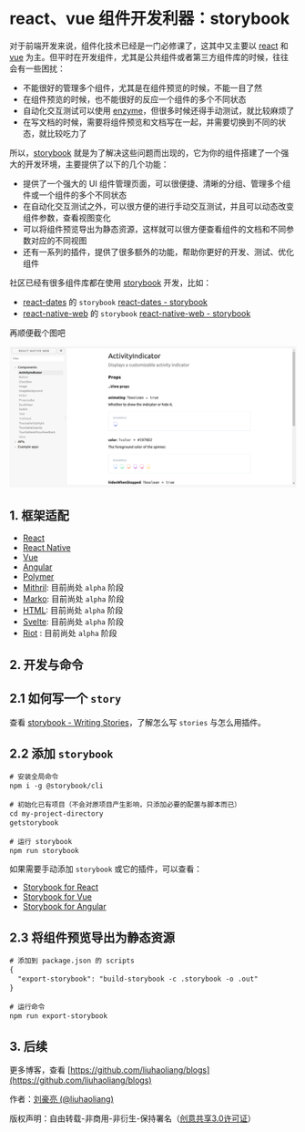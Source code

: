 # react、vue 组件开发利器：storybook

对于前端开发来说，组件化技术已经是一门必修课了，这其中又主要以 [react](https://github.com/facebook/react) 和 [vue](https://github.com/vuejs/vue) 为主。但平时在开发组件，尤其是公共组件或者第三方组件库的时候，往往会有一些困扰：

- 不能很好的管理多个组件，尤其是在组件预览的时候，不能一目了然
- 在组件预览的时候，也不能很好的反应一个组件的多个不同状态
- 自动化交互测试可以使用 [enzyme](https://github.com/airbnb/enzyme)，但很多时候还得手动测试，就比较麻烦了
- 在写文档的时候，需要将组件预览和文档写在一起，并需要切换到不同的状态，就比较吃力了

所以，[storybook](https://github.com/storybooks/storybook) 就是为了解决这些问题而出现的，它为你的组件搭建了一个强大的开发环境，主要提供了以下的几个功能：

- 提供了一个强大的 UI 组件管理页面，可以很便捷、清晰的分组、管理多个组件或一个组件的多个不同状态
- 在自动化交互测试之外，可以很方便的进行手动交互测试，并且可以动态改变组件参数，查看视图变化
- 可以将组件预览导出为静态资源，这样就可以很方便查看组件的文档和不同参数对应的不同视图
- 还有一系列的插件，提供了很多额外的功能，帮助你更好的开发、测试、优化组件

社区已经有很多组件库都在使用 [storybook](https://github.com/storybooks/storybook) 开发，比如：

- [react-dates](https://github.com/airbnb/react-dates) 的 `storybook` [react-dates - storybook](http://airbnb.io/react-dates/)
- [react-native-web](https://github.com/necolas/react-native-web) 的 `storybook` [react-native-web - storybook](http://necolas.github.io/react-native-web/storybook/)

再顺便截个图吧

![](../images/999.png)

## 1. 框架适配

- [React](https://github.com/storybooks/storybook/blob/master/app/react)
- [React Native](https://github.com/storybooks/storybook/blob/master/app/react-native)
- [Vue](https://github.com/storybooks/storybook/blob/master/app/vue)
- [Angular](https://github.com/storybooks/storybook/blob/master/app/angular)
- [Polymer](https://github.com/storybooks/storybook/blob/master/app/polymer)
- [Mithril](https://github.com/storybooks/storybook/blob/master/app/mithril): 目前尚处 `alpha` 阶段
- [Marko](https://github.com/storybooks/storybook/blob/master/app/marko): 目前尚处 `alpha` 阶段
- [HTML](https://github.com/storybooks/storybook/blob/master/app/html): 目前尚处 `alpha` 阶段
- [Svelte](https://github.com/storybooks/storybook/blob/master/app/svelte): 目前尚处 `alpha` 阶段
- [Riot](https://github.com/storybooks/storybook/blob/master/app/riot) : 目前尚处 `alpha` 阶段

## 2. 开发与命令

## 2.1 如何写一个 `story` 

查看 [storybook - Writing Stories](https://storybook.js.org/basics/writing-stories/)，了解怎么写 `stories` 与怎么用插件。

## 2.2 添加 `storybook`

```
# 安装全局命令
npm i -g @storybook/cli

# 初始化已有项目（不会对原项目产生影响，只添加必要的配置与脚本而已）
cd my-project-directory
getstorybook

# 运行 storybook
npm run storybook
```

如果需要手动添加 `storybook` 或它的插件，可以查看：

- [Storybook for React](https://storybook.js.org/basics/guide-react/)
- [Storybook for Vue](https://storybook.js.org/basics/guide-vue/)
- [Storybook for Angular](https://storybook.js.org/basics/guide-angular/)

## 2.3 将组件预览导出为静态资源

```
# 添加到 package.json 的 scripts
{
  "export-storybook": "build-storybook -c .storybook -o .out"
}

# 运行命令
npm run export-storybook
```

## 3. 后续

更多博客，查看 [https://github.com/liuhaoliang/blogs](https://github.com/liuhaoliang/blogs)

作者：[刘豪亮 (@liuhaoliang)](https://github.com/liuhaoliang)

版权声明：自由转载-非商用-非衍生-保持署名（[创意共享3.0许可证](https://creativecommons.org/licenses/by-nc-nd/3.0/deed.zh)）
